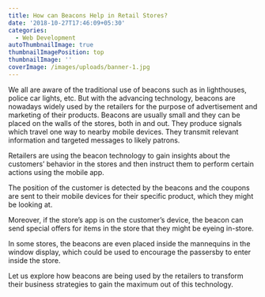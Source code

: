 ```yaml
---
title: How can Beacons Help in Retail Stores?
date: '2018-10-27T17:46:09+05:30'
categories:
  - Web Development
autoThumbnailImage: true
thumbnailImagePosition: top
thumbnailImage: ''
coverImage: /images/uploads/banner-1.jpg
---
```

We all are aware of the traditional use of beacons such as in lighthouses, police car lights, etc. But with the advancing technology, beacons are nowadays widely used by the retailers for the purpose of advertisement and marketing of their products.  Beacons are usually small and they can be placed on the walls of the stores, both in and out. They produce signals which travel one way to nearby mobile devices. They transmit relevant information and targeted messages to likely patrons.



Retailers are using the beacon technology to gain insights about the customers’ behavior in the stores and then instruct them to perform certain actions using the mobile app.



The position of the customer is detected by the beacons and the coupons are sent to their mobile devices for their specific product, which they might be looking at.



Moreover, if the store’s app is on the customer’s device, the beacon can send special offers for items in the store that they might be eyeing in-store.



In some stores, the beacons are even placed inside the mannequins in the window display, which could be used to encourage the passersby to enter inside the store.



Let us explore how beacons are being used by the retailers to transform their business strategies to gain the maximum out of this technology.
